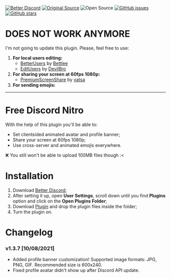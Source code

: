 [![Better Discord](https://img.shields.io/static/v1?label=Better%20Discord&message=v1.2.1&style=flat&color=ffcadf&logo=discord&logoColor=pink)](https://betterdiscord.app) [![Original Source](https://img.shields.io/static/v1?label=Origin%20Source&message=respecting&style=flat&color=ffcadf&logo=github&logoColor=pink)](https://github.com/respecting/NitroPerks) ![Open Source](https://img.shields.io/static/v1?label=Open%20Source&message=❤&style=flat&color=pink) [![GitHub issues](https://img.shields.io/github/issues/Shimoro-Rune/NitroPerks?color=success&logo=github&style=social)](https://github.com/Shimoro-Rune/NitroPerks/issues) [![GitHub stars](https://img.shields.io/github/stars/Shimoro-Rune/NitroPerks?style=social)](https://github.com/Shimoro-Rune/NitroPerks/stargazers)

# DOES NOT WORK ANYMORE
I'm not going to update this plugin. Please, feel free to use:
1. **For local users editing:**
     * [BetterUsers](https://github.com/Bettlee/BetterUsers) by [Bettlee](https://github.com/Bettlee)
     * [EditUsers](https://github.com/mwittrien/BetterDiscordAddons/tree/master/Plugins/EditUsers) by [DevilBro](https://github.com/mwittrien)
2. **For sharing your screen at 60fps 1080p:**
     * [PremiumScreenShare](https://github.com/Tharki-God/BetterDiscordPlugins/blob/master/PremiumScreenShare.plugin.js) by [vatsa](https://github.com/SrivatsaMG)
3. **For sending emojis:**
    

____

# Free Discord Nitro
With the help of this plugin you'll be able to:
* Set clientsided animated avatar and profile banner;
* Share your screen at 60fps 1080p;
* Use cross-server and animated emojis everywhere.

:x: You still won't be able to upload 100MB files though :<

# Installation 
1. Download [Better Discord](https://betterdiscord.app);
2. After setting it up, open **User Settings**, scroll down until you find **Plugins** option and click on the **Open Plugins Folder**;
3. Download [Plugin](https://github.com/SrivatsaMG/Discordnitroplugin/blob/main/VATSANitro.plugin.js) and drop the plugin files inside the folder;
4. Turn the plugin on.

# Changelog

### v1.3.7 [10/08/2021]
* Added profile banner customization! Supported image formats: JPG, PNG, GIF. Recommended size is 600x240.
* Fixed profile avatar didn't show up after Discord API update.
